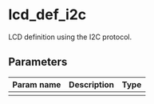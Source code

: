 lcd_def_i2c
==========

LCD definition using the I2C protocol.

Parameters
----------

| Param name | Description | Type     |
 ------------|-------------|----------
|       |             |  |
